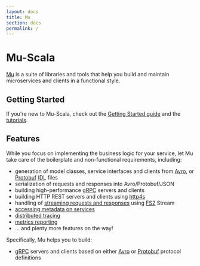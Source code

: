 ```yaml
---
layout: docs
title: Mu
section: docs
permalink: /
---
```


# Mu-Scala

[Mu] is a suite of libraries and tools that help you build and maintain
microservices and clients in a functional style.

## Getting Started

If you're new to Mu-Scala, check out the [Getting Started
guide](getting-started) and the [tutorials](tutorials).

## Features

While you focus on implementing the business logic for your service, let Mu take
care of the boilerplate and non-functional requirements, including:

* generation of model classes, service interfaces and clients from [Avro],
  or [Protobuf] <abbr title="Interface definition language">IDL</abbr>
  files
* serialization of requests and responses into Avro/Protobuf/JSON
* building high-performance [gRPC] servers and clients
* building HTTP REST servers and clients using [http4s]
* handling of [streaming requests and responses](guides/grpc-streaming) using [FS2] Stream
* [accessing metadata on services](guides/accessing-metadata)
* [distributed tracing](guides/distributed-tracing)
* [metrics reporting](guides/metrics-reporting)
* ... and plenty more features on the way!

Specifically, Mu helps you to build:

* [gRPC] servers and clients based on either [Avro] or [Protobuf] protocol
  definitions

[Avro]: https://avro.apache.org/
[FS2]: https://github.com/functional-streams-for-scala/fs2
[gRPC]: https://grpc.io/
[http4s]: https://http4s.org/
[Mu]: https://github.com/higherkindness/mu-scala
[Protobuf]: https://developers.google.com/protocol-buffers
